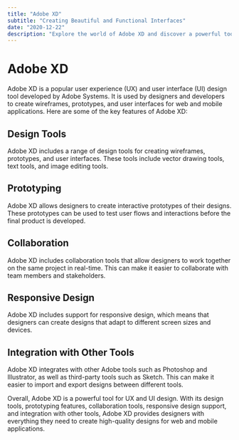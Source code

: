 ```yaml
---
title: "Adobe XD"
subtitle: "Creating Beautiful and Functional Interfaces"
date: "2020-12-22"
description: "Explore the world of Adobe XD and discover a powerful tool for designing and prototyping user interfaces. Learn how to create wireframes, high-fidelity designs, and interactive prototypes using XD's intuitive interface, and get tips on how to collaborate with team members and stakeholders to streamline the design process."
---
```


# Adobe XD

Adobe XD is a popular user experience (UX) and user interface (UI) design tool developed by Adobe Systems. It is used by designers and developers to create wireframes, prototypes, and user interfaces for web and mobile applications. Here are some of the key features of Adobe XD:

## Design Tools

Adobe XD includes a range of design tools for creating wireframes, prototypes, and user interfaces. These tools include vector drawing tools, text tools, and image editing tools.

## Prototyping

Adobe XD allows designers to create interactive prototypes of their designs. These prototypes can be used to test user flows and interactions before the final product is developed.

## Collaboration

Adobe XD includes collaboration tools that allow designers to work together on the same project in real-time. This can make it easier to collaborate with team members and stakeholders.

## Responsive Design

Adobe XD includes support for responsive design, which means that designers can create designs that adapt to different screen sizes and devices.

## Integration with Other Tools

Adobe XD integrates with other Adobe tools such as Photoshop and Illustrator, as well as third-party tools such as Sketch. This can make it easier to import and export designs between different tools.

Overall, Adobe XD is a powerful tool for UX and UI design. With its design tools, prototyping features, collaboration tools, responsive design support, and integration with other tools, Adobe XD provides designers with everything they need to create high-quality designs for web and mobile applications.
